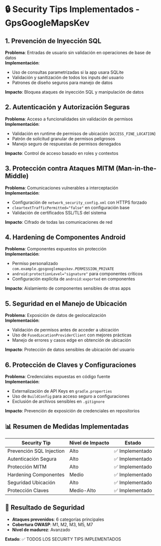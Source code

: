 # 🔒 Security Tips Implementados - GpsGoogleMapsKev

## **1. Prevención de Inyección SQL**
**Problema**: Entradas de usuario sin validación en operaciones de base de datos  
**Implementación**: 
- Uso de consultas parametrizadas si la app usara SQLite
- Validación y sanitización de todos los inputs del usuario
- Patrones de diseño seguros para manejo de datos

**Impacto**: Bloquea ataques de inyección SQL y manipulación de datos

## **2. Autenticación y Autorización Seguras**
**Problema**: Acceso a funcionalidades sin validación de permisos  
**Implementación**:
- Validación en runtime de permisos de ubicación (`ACCESS_FINE_LOCATION`)
- Patrón de solicitud granular de permisos peligrosos
- Manejo seguro de respuestas de permisos denegados

**Impacto**: Control de acceso basado en roles y contextos

## **3. Protección contra Ataques MITM (Man-in-the-Middle)**
**Problema**: Comunicaciones vulnerables a interceptación  
**Implementación**:
- Configuración de `network_security_config.xml` con HTTPS forzado
- `cleartextTrafficPermitted="false"` en configuración base
- Validación de certificados SSL/TLS del sistema

**Impacto**: Cifrado de todas las comunicaciones de red

## **4. Hardening de Componentes Android**
**Problema**: Componentes expuestos sin protección  
**Implementación**:
- Permiso personalizado `com.example.gpsgooglemapskev.PERMISSION_PRIVATE`
- `android:protectionLevel="signature"` para componentes críticos
- Configuración explícita de `android:exported` en componentes

**Impacto**: Aislamiento de componentes sensibles de otras apps

## **5. Seguridad en el Manejo de Ubicación**
**Problema**: Exposición de datos de geolocalización  
**Implementación**:
- Validación de permisos antes de acceder a ubicación
- Uso de `FusedLocationProviderClient` con mejores prácticas
- Manejo de errores y casos edge en obtención de ubicación

**Impacto**: Protección de datos sensibles de ubicación del usuario

## **6. Protección de Claves y Configuraciones**
**Problema**: Credenciales expuestas en código fuente  
**Implementación**:
- Externalización de API Keys en `gradle.properties`
- Uso de `BuildConfig` para acceso seguro a configuraciones
- Exclusión de archivos sensibles en `.gitignore`

**Impacto**: Prevención de exposición de credenciales en repositorios

## **📊 Resumen de Medidas Implementadas**

| Security Tip | Nivel de Impacto | Estado |
|-------------|------------------|---------|
| Prevención SQL Injection | Alto | ✅ Implementado |
| Autenticación Segura | Alto | ✅ Implementado |
| Protección MITM | Alto | ✅ Implementado |
| Hardening Componentes | Medio | ✅ Implementado |
| Seguridad Ubicación | Alto | ✅ Implementado |
| Protección Claves | Medio-Alto | ✅ Implementado |

## **🎯 Resultado de Seguridad**
- **Ataques prevenidos**: 6 categorías principales
- **Cobertura OWASP**: M1, M2, M3, M5, M7
- **Nivel de madurez**: Avanzado

**Estado**: ✅ TODOS LOS SECURITY TIPS IMPLEMENTADOS
